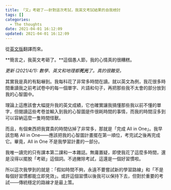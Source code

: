 ```yaml
---
title: 「又」考砸了——針對這次考試，我英文考試結果的自我檢討
tags: []
categories:
  - The thoughts
date: 2021-04-01 16:12:09
updated: 2021-04-01 16:12:09
---
```


從[英文版](/english-self-criticism)翻譯而來。

**簡言之，我英文考砸了。**這個愚人節，我的心情真的很糟糕。

<!-- more -->

_更新 (2021/4/1): 數學、英文和地理都**死光**了。真的很難受。_

其實我是真的有點嚇到。我每科花了非常多時間在讀。就以英文為例，我花很多時間重讀我之前考試卷中的每一個單字、片語和句子，再把那些我不太會的部分放到我的心智圖中。

理論上這應該會大幅提升我的英文成績，它也確實讓我搞懂那些我以前不懂的單字，但閱讀這些考卷並輸入到我的心智圖是件很耗時間的事情，而我的時間沒多到可以容納這麼一隻時間怪獸。

而且，有個東西把我寶貴的時間佔掉了非常多，那就是「完成 All in One」。我早該忽略 All in One——應該把我的心智圖計畫擺在第一順位，考完試之後再完成它。畢竟，All in One 不是我學習計畫的一部分。

我唯一讀完的只有課本第二課和一本雜誌。無庸置疑，即使我花了這麼多時間，還是沒得以擺脫「考砸」這個詞。不過撇除考試，這還是一個好習慣啦。

所以這次我學到的就是：「假如時間不夠，永遠不要嘗試新的學習路線」和「不是每個好習慣都能立即見效」。或許這個習慣以後我可以保持下去，但對於重要的考試——傳統穩定的路線才是最上策。
